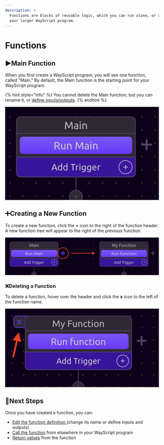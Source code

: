```yaml
---
description: >-
  Functions are blocks of reusable logic, which you can run alone, or as part of
  your larger WayScript program.
---
```


# Functions

## ▶Main Function

When you first create a WayScript program, you will see one function, called "Main." By default, the Main function is the starting point for your WayScript program.

{% hint style="info" %}
You cannot delete the Main function, but you can rename it, or [define inputs/outputs](function-definition.md).
{% endhint %}

![Main Function](../../../.gitbook/assets/screen-shot-2019-07-16-at-12.24.01-pm.png)

## ➕Creating a New Function

To create a new function, click the **+** icon to the right of the function header. A new function tree will appear to the right of the previous function.

![Creating a New Function](../../../.gitbook/assets/creating_a_new_function.png)

### ❌Deleting a Function

To delete a function, hover over the header and click the **x** icon to the left of the function name.

![Deleting a Function](../../../.gitbook/assets/delete_a_function.png)

## 📖Next Steps

Once you have created a function, you can:

* [Edit the function definition ](function-definition.md)\(change its name or define inputs and outputs\)
* [Call the function](function-call.md) from elsewhere in your WayScript program
* [Return values](return.md) from the function

